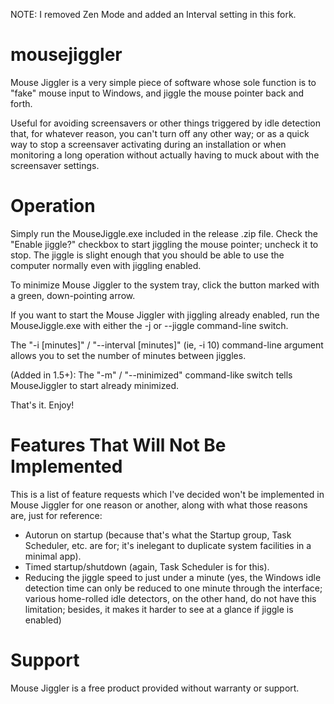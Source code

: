 NOTE: I removed Zen Mode and added an Interval setting in this fork.

mousejiggler
============

Mouse Jiggler is a very simple piece of software whose sole function is to "fake" mouse input to Windows, and 
jiggle the mouse pointer back and forth.

Useful for avoiding screensavers or other things triggered by idle detection that, for whatever reason, you 
can't turn off any other way; or as a quick way to stop a screensaver activating during an installation or 
when monitoring a long operation without actually having to muck about with the screensaver settings.

Operation
=========

Simply run the MouseJiggle.exe included in the release .zip file. Check the "Enable jiggle?" checkbox to start
jiggling the mouse pointer; uncheck it to stop. The jiggle is slight enough that you should be able to use the
computer normally even with jiggling enabled.

To minimize Mouse Jiggler to the system tray, click the button marked with a green, down-pointing arrow.

If you want to start the Mouse Jiggler with jiggling already enabled, run the MouseJiggle.exe with either the
-j or --jiggle command-line switch.

The "-i [minutes]" / "--interval [minutes]" (ie, -i 10) command-line argument allows you to set the number of minutes between jiggles.

(Added in 1.5+): The "-m" / "--minimized" command-like switch tells MouseJiggler to start already minimized.

That's it. Enjoy!

Features That Will Not Be Implemented
=====================================

This is a list of feature requests which I've decided won't be implemented in Mouse Jiggler for one reason or another, along with what those reasons are, just for reference:

 * Autorun on startup (because that's what the Startup group, Task Scheduler, etc. are for; it's inelegant to duplicate system facilities in a minimal app).
 * Timed startup/shutdown (again, Task Scheduler is for this).
 * Reducing the jiggle speed to just under a minute (yes, the Windows idle detection time can only be reduced to one minute through the interface; various home-rolled idle detectors, on the other hand, do not have this limitation; besides, it makes it harder to see at a glance if jiggle is enabled)

Support
=======

Mouse Jiggler is a free product provided without warranty or support.

